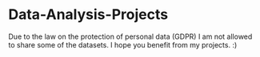 # Data-Analysis-Projects

Due to the law on the protection of personal data (GDPR) I am not allowed to share some of the datasets. I hope you benefit from my projects. :)

